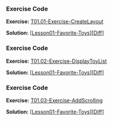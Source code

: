 


### Exercise Code
**Exercise:** [T01.01-Exercise-CreateLayout](https://github.com/udacity/ud851-Exercises/tree/student/Lesson01-Favorite-Toys/T01.01-Exercise-CreateLayout)



**Solution:** [[Lesson01-Favorite-Toys](https://github.com/udacity/ud851-Exercises/tree/student/Lesson01-Favorite-Toys)][[Diff](https://github.com/udacity/ud851-Exercises/compare/T01.01-Exercise-CreateLayout...T01.01-Solution-CreateLayout)]



### Exercise Code
**Exercise:** [T01.02-Exercise-DisplayToyList](https://github.com/udacity/ud851-Exercises/tree/student/Lesson01-Favorite-Toys/T01.02-Exercise-DisplayToyList)



**Solution:** [[Lesson01-Favorite-Toys](https://github.com/udacity/ud851-Exercises/tree/student/Lesson01-Favorite-Toys)][[Diff](https://github.com/udacity/ud851-Exercises/compare/T01.02-Exercise-DisplayToyList...T01.02-Solution-DisplayToyList)]



### Exercise Code
**Exercise:** [T01.03-Exercise-AddScrolling](https://github.com/udacity/ud851-Exercises/tree/student/Lesson01-Favorite-Toys/T01.03-Exercise-AddScrolling)



**Solution:** [[Lesson01-Favorite-Toys](https://github.com/udacity/ud851-Exercises/tree/student/Lesson01-Favorite-Toys)][[Diff](https://github.com/udacity/ud851-Exercises/compare/T01.03-Exercise-AddScrolling...T01.03-Solution-AddScrolling)]
